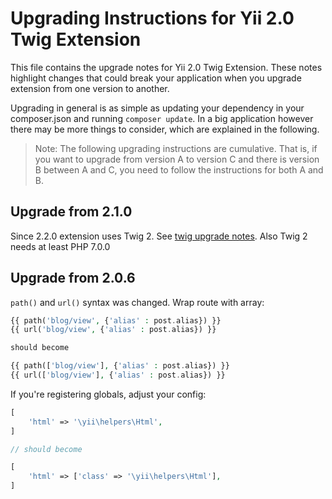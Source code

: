 # Upgrading Instructions for Yii 2.0 Twig Extension 

This file contains the upgrade notes for Yii 2.0 Twig Extension. These notes highlight changes that
could break your application when you upgrade extension from one version to another.

Upgrading in general is as simple as updating your dependency in your composer.json and
running `composer update`. In a big application however there may be more things to consider,
which are explained in the following.

> Note: The following upgrading instructions are cumulative. That is,
if you want to upgrade from version A to version C and there is
version B between A and C, you need to follow the instructions
for both A and B.

Upgrade from 2.1.0
------------------
Since 2.2.0 extension uses Twig 2. See [twig upgrade notes](http://symfony.com/blog/twig-how-to-upgrade-to-2-0-deprecation-notices-to-the-rescue).
Also Twig 2 needs at least PHP 7.0.0


Upgrade from 2.0.6
------------------

`path()` and `url()` syntax was changed. Wrap route with array:

```php
{{ path('blog/view', {'alias' : post.alias}) }}
{{ url('blog/view', {'alias' : post.alias}) }}

should become

{{ path(['blog/view'], {'alias' : post.alias}) }}
{{ url(['blog/view'], {'alias' : post.alias}) }}
```

If you're registering globals, adjust your config:

```php
[
    'html' => '\yii\helpers\Html',
]

// should become

[
    'html' => ['class' => '\yii\helpers\Html'],
]
```
